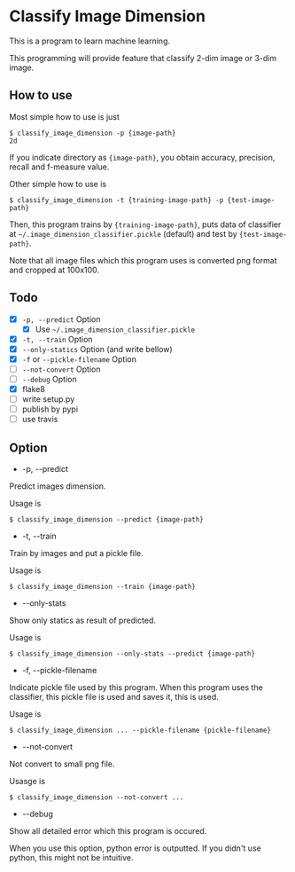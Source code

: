 Classify Image Dimension
==========================

This is a program to learn machine learning.

This programming will provide feature that classify 2-dim image or 3-dim image.

## How to use

Most simple how to use is just

```
$ classify_image_dimension -p {image-path}
2d
```

If you indicate directory as `{image-path}`, you obtain accuracy, precision,
recall and f-measure value.

Other simple how to use is

```
$ classify_image_dimension -t {training-image-path} -p {test-image-path}
```

Then, this program trains by `{training-image-path}`, puts data of classifier
at `~/.image_dimension_classifier.pickle` (default) and test by
`{test-image-path}`.

Note that all image files which this program uses is converted png format
and cropped at 100x100.

## Todo

- [x] `-p, --predict` Option
    - [x] Use `~/.image_dimension_classifier.pickle`
- [x] `-t, --train` Option
- [x] `--only-statics` Option (and write bellow)
- [x] `-f` or `--pickle-filename` Option
- [ ] `--not-convert` Option
- [ ] `--debug` Option
- [x] flake8
- [ ] write setup.py
- [ ] publish by pypi
- [ ] use travis

## Option

* -p, --predict

Predict images dimension.

Usage is

```
$ classify_image_dimension --predict {image-path}
```

* -t, --train

Train by images and put a pickle file.

Usage is

```
$ classify_image_dimension --train {image-path}
```

* --only-stats

Show only statics as result of predicted.

Usage is

```
$ classify_image_dimension --only-stats --predict {image-path}
```

* -f, --pickle-filename

Indicate pickle file used by this program.
When this program uses the classifier, this pickle file is used
and saves it, this is used.

Usage is

```
$ classify_image_dimension ... --pickle-filename {pickle-filename}
```

* --not-convert

Not convert to small png file.

Usasge is

```
$ classify_image_dimension --not-convert ...
```

* --debug

Show all detailed error which this program is occured.

When you use this option, python error is outputted.
If you didn't use python, this might not be intuitive.
